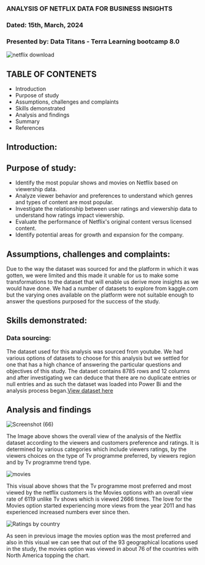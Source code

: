 ### ANALYSIS OF NETFLIX DATA FOR BUSINESS INSIGHTS 
### Dated:  15th, March, 2024
### Presented by: Data Titans - Terra Learning bootcamp 8.0  


![netflix download](https://github.com/SEYI-FASE/Data-Titans/assets/134503256/64ea7837-bdf8-4dae-882b-ca75bf76a4dc)  


## TABLE OF CONTENETS
* Introduction
* Purpose of study
* Assumptions, challenges and complaints
* Skills demonstrated
* Analysis and findings
* Summary
* References


## Introduction:

## Purpose of study:
* Identify the most popular shows and movies on Netflix based on viewership data.
* Analyze viewer behavior and preferences to understand which genres and types of content are most popular.
* Investigate the relationship between user ratings and viewership data to understand how ratings impact viewership.
* Evaluate the performance of Netflix's original content versus licensed content.
* Identify potential areas for growth and expansion for the company.

## Assumptions, challenges and complaints:
  Due to the way the dataset was sourced for and the platform in which it was gotten, we were limited and this made it unable for us to make some transformations to the dataset that will enable us derive more insights as we would have done. We had a number of datasets to explore from kaggle.com but the varying ones available on the platform were not suitable enough to answer the questions purposed for the success of the study.

## Skills demonstrated:

### Data sourcing:
The dataset used for this analysis was sourced from youtube. We had various options of datasets to choose for this analysis but we settled for one that has a high chance of answering the particular questions and objectives of this study. The dataset contains 8785 rows and 12 columns and after investigating we can deduce that there are no duplicate entries or null entries and as such the dataset was loaded into Power Bi and the analysis process began.[View dataset here](https://github.com/SEYI-FASE/Data-Titans/files/14607466/netflix_titles.csv)

## Analysis and findings
![Screenshot (66)](https://github.com/SEYI-FASE/Data-Titans/assets/134503256/f7284229-129c-43dd-82c1-a9bac3113c28)

The Image above shows the overall view of the analysis of the Netflix dataset according to the viewers and customers preference and ratings. It is determined by various categories which include viewers ratings, by the viewers choices on the type of Tv programme preferred, by viewers region and by Tv programme trend type.

![movies](https://github.com/SEYI-FASE/Data-Titans/assets/134503256/b0a610b4-0bfc-46de-91a4-465b25a2264a)

This visual above shows that the Tv programme most preferred and most viewed by the netflix customers is the Movies options with an overall view rate of 6119 unlike Tv shows which is viewed 2666 times. The love for the Movies option started experiencing more views from the year 2011 and has experienced increased numbers ever since then.

![Ratings by country](https://github.com/SEYI-FASE/Data-Titans/assets/134503256/f0d0bfd5-6e46-4abe-a955-77b17576a93c)

As seen in previous image the movies option was the most preferred and also in this visual we can see that out of the 93 geographical locations used in the study, the movies option was viewed in about 76 of the countries with North America topping the chart.

